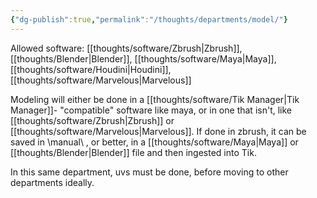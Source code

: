 ```yaml
---
{"dg-publish":true,"permalink":"/thoughts/departments/model/"}
---
```



Allowed software: [[thoughts/software/Zbrush\|Zbrush]], [[thoughts/Blender\|Blender]], [[thoughts/software/Maya\|Maya]], [[thoughts/software/Houdini\|Houdini]], [[thoughts/software/Marvelous\|Marvelous]]

Modeling will either be done in a [[thoughts/software/Tik Manager\|Tik Manager]]- "compatible" software like maya, or in one that isn't, like [[thoughts/software/Zbrush\|Zbrush]] or [[thoughts/software/Marvelous\|Marvelous]]. If done in zbrush, it can be saved in \manual\ , or better, in a [[thoughts/software/Maya\|Maya]] or [[thoughts/Blender\|Blender]] file and then ingested into Tik. 

In this same department, uvs must be done, before moving to other departments ideally.